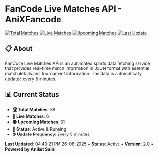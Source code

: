 # FanCode Live Matches API - AniXFancode

[![Total Matches](https://img.shields.io/badge/Total%20Matches-39-blue)](https://github.com/AniketSainiOp/AniXFancode)
[![Live Matches](https://img.shields.io/badge/Live%20Matches-6-red)](https://github.com/AniketSainiOp/AniXFancode)
[![Upcoming Matches](https://img.shields.io/badge/Upcoming%20Matches-31-green)](https://github.com/AniketSainiOp/AniXFancode)
[![Last Update](https://img.shields.io/badge/Last%20Update-04%3A40%3A21%20PM%2026-08-2025-orange)](https://github.com/AniketSainiOp/AniXFancode)

## 📋 About

FanCode Live Matches API is an automated sports data fetching service that provides real-time match information in JSON format with essential match details and tournament information. The data is automatically updated every 5 minutes.

## 📊 Current Status

- **🏆 Total Matches**: 39
- **🔴 Live Matches**: 6
- **🟢 Upcoming Matches**: 31
- **📡 Status**: Active & Running
- **⏰ Update Frequency**: Every 5 minutes

**Last Updated**: 04:40:21 PM 26-08-2025 • **Status**: Active • **Version**: 2.0 • **Powered by Aniket Saini**
